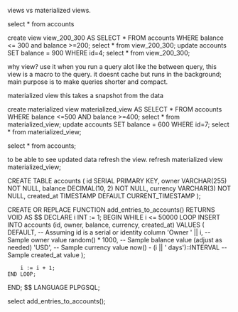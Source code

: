 views vs materialized views.

select * from accounts

create view view_200_300 AS SELECT * FROM accounts WHERE balance <= 300 and balance >=200;
select * from view_200_300;
update accounts SET balance = 900 WHERE id=4;
select * from view_200_300;

why view? use it when you run a query alot like the between query, this view is a macro to the query. it doesnt cache but runs in the background; main purpose is to make queries shorter and compact.

materialized view
this takes a snapshot from the data 


create materialized view materialized_view AS SELECT * FROM accounts WHERE balance <=500 AND balance >=400;
select * from materialized_view;
update accounts SET balance = 600 WHERE id=7;
select * from materialized_view;

select * from accounts;


to be able to see updated data refresh the view.
refresh materialized view materialized_view;

CREATE TABLE accounts (
    id SERIAL PRIMARY KEY,
    owner VARCHAR(255) NOT NULL,
    balance DECIMAL(10, 2) NOT NULL,
    currency VARCHAR(3) NOT NULL,
    created_at TIMESTAMP DEFAULT CURRENT_TIMESTAMP
);

CREATE OR REPLACE FUNCTION add_entries_to_accounts()
RETURNS VOID AS $$
DECLARE
    i INT := 1;
BEGIN
    WHILE i <= 50000 LOOP
        INSERT INTO accounts (id, owner, balance, currency, created_at)
        VALUES (
            DEFAULT,                        -- Assuming id is a serial or identity column
            'Owner ' || i,                  -- Sample owner value
            random() * 1000,                -- Sample balance value (adjust as needed)
            'USD',                          -- Sample currency value
            now() - (i || ' days')::INTERVAL -- Sample created_at value
        );
        
        i := i + 1;
    END LOOP;
END;
$$ LANGUAGE PLPGSQL;

select add_entries_to_accounts();